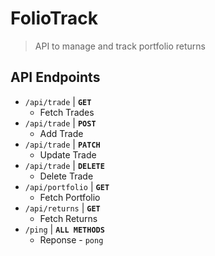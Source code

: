 # FolioTrack

> API to manage and track portfolio returns 

## API Endpoints

- `/api/trade` | **`GET`**
  - Fetch Trades
- `/api/trade` | **`POST`**
  - Add Trade
- `/api/trade` | **`PATCH`**
  - Update Trade
- `/api/trade` | **`DELETE`**
  - Delete Trade
- `/api/portfolio` | **`GET`**
  - Fetch Portfolio
- `/api/returns` | **`GET`**
  - Fetch Returns
- `/ping` | **`ALL METHODS`**
  - Reponse - `pong`